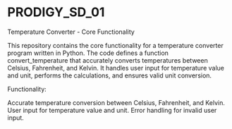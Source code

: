 ﻿# PRODIGY_SD_01
Temperature Converter - Core Functionality

This repository contains the core functionality for a temperature converter program written in Python. The code defines a function convert_temperature that accurately converts temperatures between Celsius, Fahrenheit, and Kelvin. It handles user input for temperature value and unit, performs the calculations, and ensures valid unit conversion.

Functionality:

Accurate temperature conversion between Celsius, Fahrenheit, and Kelvin.
User input for temperature value and unit.
Error handling for invalid user input.
